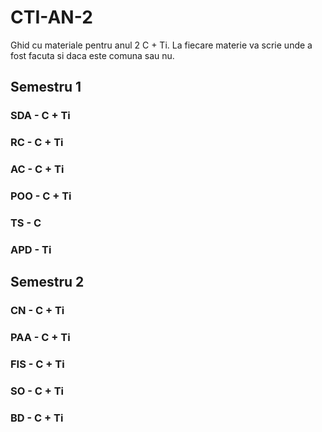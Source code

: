 # CTI-AN-2
Ghid cu materiale pentru anul 2 C + Ti. 
La fiecare materie va scrie unde a fost facuta si daca este comuna sau nu.
## Semestru 1
### SDA - C + Ti
### RC - C + Ti
### AC - C + Ti
### POO - C + Ti
### TS - C
### APD - Ti
## Semestru 2
### CN - C + Ti
### PAA - C + Ti
### FIS - C + Ti
### SO - C + Ti
### BD - C + Ti
